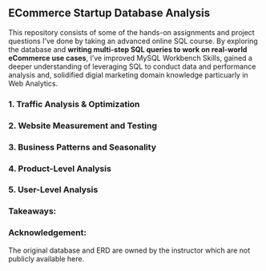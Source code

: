 ## ECommerce Startup Database Analysis 

This repository consists of some of the hands-on assignments and project questions I’ve done by taking an advanced online SQL course. By exploring the database and **writing multi-step SQL queries to work on real-world eCommerce use cases**, I’ve improved MySQL Workbench Skills, gained a deeper understanding of leveraging SQL to conduct data and performance analysis and, solidified digial marketing domain knowledge particuarly in Web Analytics.

### 1. Traffic Analysis & Optimization 

### 2. Website Measurement and Testing 

### 3. Business Patterns and Seasonality 

### 4. Product-Level Analysis 

### 5. User-Level Analysis 


### Takeaways:


### Acknowledgement: 
The original database and ERD are owned by the instructor which are not publicly available here. 
